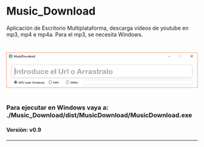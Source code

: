 # Music_Download

Aplicación de Escritorio Multiplataforma, descarga vídeos de youtube en mp3, mp4 e mp4a.
Para el mp3, se necesita Windows.
#
![Imagen Programa](ejemploPrograma.PNG)
#
### Para ejecutar en Windows vaya a: ./Music_Download/dist/MusicDownload/MusicDownload.exe
#### Versión: v0.9
---
